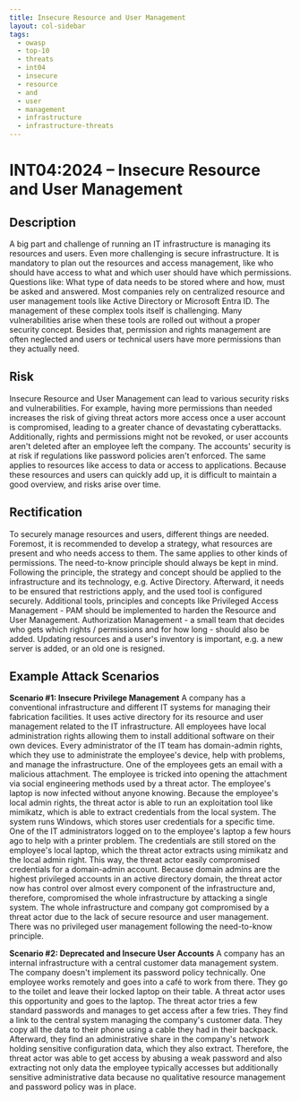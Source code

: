 ```yaml
---
title: Insecure Resource and User Management
layout: col-sidebar
tags:
  - owasp
  - top-10
  - threats
  - int04
  - insecure
  - resource
  - and
  - user
  - management
  - infrastructure
  - infrastructure-threats
---
```


# INT04:2024 – Insecure Resource and User Management

## Description
A big part and challenge of running an IT infrastructure is managing its resources and users.
Even more challenging is secure infrastructure.
It is mandatory to plan out the resources and access management, like who should have access to what and which user should have which permissions.
Questions like: What type of data needs to be stored where and how, must be asked and answered.
Most companies rely on centralized resource and user management tools like Active Directory or Microsoft Entra ID.
The management of these complex tools itself is challenging. Many vulnerabilities arise when these tools are rolled out without a proper security concept.
Besides that, permission and rights management are often neglected and users or technical users have more permissions than they actually need.

## Risk
Insecure Resource and User Management can lead to various security risks and vulnerabilities.
For example, having more permissions than needed increases the risk of giving threat actors more access once a user account is compromised, leading to a greater chance of devastating cyberattacks.
Additionally, rights and permissions might not be revoked, or user accounts aren't deleted after an employee left the company.
The accounts' security is at risk if regulations like password policies aren't enforced.
The same applies to resources like access to data or access to applications.
Because these resources and users can quickly add up, it is difficult to maintain a good overview, and risks arise over time.

## Rectification
To securely manage resources and users, different things are needed.
Foremost, it is recommended to develop a strategy, what resources are present and who needs access to them. The same applies to other kinds of permissions.
The need-to-know principle should always be kept in mind. Following the principle, the strategy and concept should be applied to the infrastructure and its technology, e.g. Active Directory.
Afterward, it needs to be ensured that restrictions apply, and the used tool is configured securely.
Additional tools, principles and concepts like Privileged Access Management - PAM should be implemented to harden the Resource and User Management.
Authorization Management - a small team that decides who gets which rights / permissions and for how long - should also be added.
Updating resources and a user's inventory is important, e.g. a new server is added, or an old one is resigned.

## Example Attack Scenarios
**Scenario #1: Insecure Privilege Management**
A company has a conventional infrastructure and different IT systems for managing their fabrication facilities.
It uses active directory for its resource and user management related to the IT infrastructure.
All employees have local administration rights allowing them to install additional software on their own devices.
Every administrator of the IT team has domain-admin rights, which they use to administrate the employee's device, help with problems, and manage the infrastructure.
One of the employees gets an email with a malicious attachment.
The employee is tricked into opening the attachment via social engineering methods used by a threat actor.
The employee's laptop is now infected without anyone knowing.
Because the employee's local admin rights, the threat actor is able to run an exploitation tool like mimikatz, which is able to extract credentials from the local system.
The system runs Windows, which stores user credentials for a specific time. One of the IT administrators logged on to the employee's laptop a few hours ago to help with a 
printer problem.
The credentials are still stored on the employee's local laptop, which the threat actor extracts using mimikatz and the local admin right.
This way, the threat actor easily compromised credentials for a domain-admin account.
Because domain admins are the highest privileged accounts in an active directory domain, the threat actor now has control over almost every component of the infrastructure and, therefore, compromised 
the whole infrastructure by attacking a single system.
The whole infrastructure and company got compromised by a threat actor due to the lack of secure resource and user management. There was no privileged user management 
following the need-to-know principle.

**Scenario #2: Deprecated and Insecure User Accounts**
A company has an internal infrastructure with a central customer data management system.
The company doesn't implement its password policy technically.
One employee works remotely and goes into a café to work from there.
They go to the toilet and leave their locked laptop on their table.
A threat actor uses this opportunity and goes to the laptop.
The threat actor tries a few standard passwords and manages to get access after a few tries.
They find a link to the central system managing the company's customer data.
They copy all the data to their phone using a cable they had in their backpack.
Afterward, they find an administrative share in the company's network holding sensitive configuration data, which they also extract.
Therefore, the threat actor was able to get access by abusing a weak password and also extracting not only data the employee typically accesses but additionally sensitive administrative data because no 
qualitative resource management and password policy was in place.

